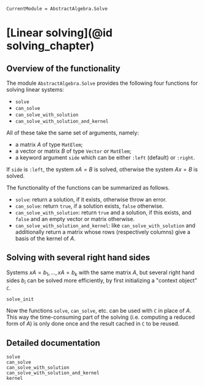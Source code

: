 ```@meta
CurrentModule = AbstractAlgebra.Solve
```

# [Linear solving](@id solving_chapter)

## Overview of the functionality

The module `AbstractAlgebra.Solve` provides the following four functions for solving linear systems:
* `solve`
* `can_solve`
* `can_solve_with_solution`
* `can_solve_with_solution_and_kernel`

All of these take the same set of arguments, namely:
* a matrix $A$ of type `MatElem`;
* a vector or matrix $B$ of type `Vector` or `MatElem`;
* a keyword argument `side` which can be either `:left` (default) or `:right`.

If `side` is `:left`, the system $xA = B$ is solved, otherwise the system $Ax = B$ is solved.

The functionality of the functions can be summarized as follows.
* `solve`: return a solution, if it exists, otherwise throw an error.
* `can_solve`: return `true`, if a solution exists, `false` otherwise.
* `can_solve_with_solution`: return `true` and a solution, if this exists, and `false` and an empty vector or matrix otherwise.
* `can_solve_with_solution_and_kernel`: like `can_solve_with_solution` and additionally return a matrix whose rows (respectively columns) give a basis of the kernel of $A$.

## Solving with several right hand sides

Systems $xA = b_1,\dots, xA = b_k$ with the same matrix $A$, but several right hand sides $b_i$ can be solved more efficiently, by first initializing a "context object" `C`.
```@docs
solve_init
```
Now the functions `solve`, `can_solve`, etc. can be used with `C` in place of $A$.
This way the time-consuming part of the solving (i.e. computing a reduced form of $A$) is only done once and the result cached in `C` to be reused.

## Detailed documentation

```@docs
solve
can_solve
can_solve_with_solution
can_solve_with_solution_and_kernel
kernel
```
